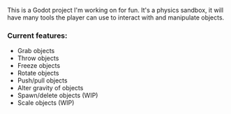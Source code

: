 This is a Godot project I'm working on for fun.
It's a physics sandbox, it will have many tools the player can use to interact 
with and manipulate objects.


### Current features:
* Grab objects
* Throw objects
* Freeze objects
* Rotate objects
* Push/pull objects
* Alter gravity of objects
* Spawn/delete objects (WIP)
* Scale objects (WIP)
